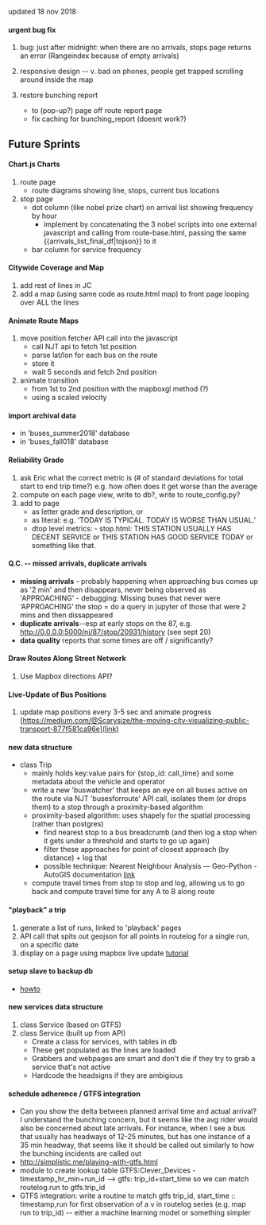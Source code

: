 updated 18 nov 2018

#### urgent bug fix
1. bug: just after midnight: when there are no arrivals, stops page returns an error (Rangeindex because of empty arrivals)
2. responsive design -- v. bad on phones, people get trapped scrolling around inside the map

3. restore bunching report
    - to (pop-up?) page off route report page
    - fix caching for bunching_report (doesnt work?)


## Future Sprints

#### Chart.js Charts
1. route page
    - route diagrams showing line, stops, current bus locations
2. stop page
    - dot column (like nobel prize chart) on arrival list showing frequency by hour
        - implement by concatenating the 3 nobel scripts into one external javascript and calling from route-base.html, passing the same {{arrivals_list_final_df|tojson}} to it
    - bar column for service frequency

#### Citywide Coverage and Map
1. add rest of lines in JC
2. add a map (using same code as route.html map) to front page looping over ALL the lines

#### Animate Route Maps
1. move position fetcher API call into the javascript
    - call NJT api to fetch 1st position
    - parse lat/lon for each bus on the route
    - store it
    - wait 5 seconds and fetch 2nd position
2. animate transition 
    - from 1st to 2nd position with the mapboxgl method (?) 
    - using a scaled velocity
        

#### import archival data
- in 'buses_summer2018' database
- in 'buses_fall018' database

#### Reliability Grade
1. ask Eric what the correct metric is (# of standard deviations for total start to end trip time?) e.g. how often does it get worse than the average 
2. compute on each page view, write to db?, write to route_config.py?
3. add to page
    - as letter grade and description, or
    - as literal: e.g. 'TODAY IS TYPICAL. TODAY IS WORSE THAN USUAL.'
    - dtop level metrics: - stop.html: THIS STATION USUALLY HAS DECENT SERVICE or THIS STATION HAS GOOD SERVICE TODAY or something like that.

#### Q.C. -- missed arrivals, duplicate arrivals

- **missing arrivals** - probably happening when approaching bus comes up as '2 min' and then disappears, never being observed as 'APPROACHING'
        - debugging: Missing buses that never were ‘APPROACHING’ the stop = do a query in jupyter of those that were 2 mins and then dissappeared
- **duplicate arrivals**--esp at early stops on the 87, e.g. http://0.0.0.0:5000/nj/87/stop/20931/history (see sept 20)
- **data quality** reports that some times are off / significantly?



#### Draw Routes Along Street Network
1. Use Mapbox directions API?

#### Live-Update of Bus Positions 
1. update map positions every 3-5 sec and animate progress
    [https://medium.com/@Scarysize/the-moving-city-visualizing-public-transport-877f581ca96e](link)    

#### new data structure
- class Trip
    - mainly holds key:value pairs for {stop_id: call_time} and some metadata about the vehicle and operator
    - write a new 'buswatcher' that keeps an eye on all buses active on the route via NJT 'busesforroute' API call, isolates them (or drops them) to a stop through a proximity-based algorithm
    - proximity-based algorithm: uses shapely for the spatial processing (rather than postgres)
        - find nearest stop to a bus breadcrumb (and then log a stop when it gets under a threshold and starts to go up again)
        - filter these approaches for point of closest approach (by distance) + log that
        - possible technique: Nearest Neighbour Analysis — Geo-Python - AutoGIS documentation [link](https://automating-gis-processes.github.io/2017/lessons/L3/nearest-neighbour.html)     
    - compute travel times from stop to stop and log, allowing us to go back and compute travel time for any A to B along route


#### "playback" a trip
1. generate a list of runs, linked to 'playback' pages
2. API call that spits out geojson for all points in routelog for a single run, on a specific date
3. display on a page using mapbox live update [tutorial](https://www.mapbox.com/mapbox-gl-js/example/live-update-feature/)

#### setup slave to backup db    
- [howto](https://www.digitalocean.com/community/tutorials/how-to-move-a-mysql-data-directory-to-a-new-location-on-ubuntu-16-04)
   
#### new services data structure
1. class Service (based on GTFS)
2. class Service (built up from API)
    - Create a class for services, with tables in db
    - These get populated as the lines are loaded
    - Grabbers and webpages are smart and don't die if they try to grab a service that's not active
    - Hardcode the headsigns if they are ambigious 
    
#### schedule adherence / GTFS integration
- Can you show the delta between planned arrival time and actual arrival? I understand the bunching concern, but it seems like the avg rider would also be concerned about late arrivals. For instance, when I see a bus that usually has headways of 12-25 minutes, but has one instance of a 35 min headway, that seems like it should be called out similarly to how the bunching incidents are called out 
- http://simplistic.me/playing-with-gtfs.html
- module to create lookup table GTFS:Clever_Devices - timestamp_hr_min+run_id --> gtfs: trip_id+start_time so we can match routelog.run to gtfs.trip_id
- GTFS integration:  write a routine to match gtfs trip_id, start_time :: timestamp,run for first observation of a v in routelog series (e.g. map run to trip_id) -- either a machine learning model or something simpler 
   



